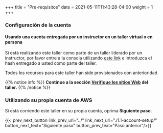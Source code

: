 +++
title = "Pre-requisitos"
date =  2021-05-11T11:43:28-04:00
weight = 1
+++

### Configuración de la cuenta 

#### Usando una cuenta entregada por un instructor en un taller virtual o en persona

Si está realizando este taller como parte de un taller liderado por un instructor, por favor entre a la consola utilizando [este link](https://dashboard.eventengine.run/) e introduzca el hash entregado a usted como parte del taller.

Todos los recursos para este taller han sido provisionados con anterioridad.

{{% notice info %}}
**Continue a la sección [Verifique los sitios Web](../2-verify-websites/) del taller.**
{{% /notice %}}

### Utilizando su propia cuenta de AWS

Si está corriendo este taller en su propia cuenta, oprima **Siguiente paso**.

{{< prev_next_button link_prev_url="../" link_next_url="./1.1-account-setup/" button_next_text="Siguiente paso" button_prev_text="Paso anterior"/>}}
